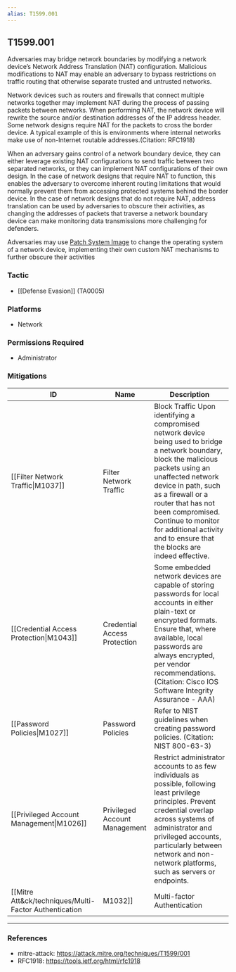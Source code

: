 ```yaml
---
alias: T1599.001
---
```


## T1599.001

Adversaries may bridge network boundaries by modifying a network device’s Network Address Translation (NAT) configuration. Malicious modifications to NAT may enable an adversary to bypass restrictions on traffic routing that otherwise separate trusted and untrusted networks.

Network devices such as routers and firewalls that connect multiple networks together may implement NAT during the process of passing packets between networks. When performing NAT, the network device will rewrite the source and/or destination addresses of the IP address header. Some network designs require NAT for the packets to cross the border device.  A typical example of this is environments where internal networks make use of non-Internet routable addresses.(Citation: RFC1918)

When an adversary gains control of a network boundary device, they can either leverage existing NAT configurations to send traffic between two separated networks, or they can implement NAT configurations of their own design.  In the case of network designs that require NAT to function, this enables the adversary to overcome inherent routing limitations that would normally prevent them from accessing protected systems behind the border device.  In the case of network designs that do not require NAT, address translation can be used by adversaries to obscure their activities, as changing the addresses of packets that traverse a network boundary device can make monitoring data transmissions more challenging for defenders.  

Adversaries may use [Patch System Image](https://attack.mitre.org/techniques/T1601/001) to change the operating system of a network device, implementing their own custom NAT mechanisms to further obscure their activities


### Tactic
- [[Defense Evasion]] (TA0005)

### Platforms
- Network

### Permissions Required
- Administrator

### Mitigations

| ID | Name | Description |
| --- | --- | --- |
| [[Filter Network Traffic\|M1037]] | Filter Network Traffic | Block Traffic	Upon identifying a compromised network device being used to bridge a network boundary, block the malicious packets using an unaffected network device in path, such as a firewall or a router that has not been compromised.  Continue to monitor for additional activity and to ensure that the blocks are indeed effective. |
| [[Credential Access Protection\|M1043]] | Credential Access Protection | Some embedded network devices are capable of storing passwords for local accounts in either plain-text or encrypted formats.  Ensure that, where available, local passwords are always encrypted, per vendor recommendations. (Citation: Cisco IOS Software Integrity Assurance - AAA) |
| [[Password Policies\|M1027]] | Password Policies | Refer to NIST guidelines when creating password policies. (Citation: NIST 800-63-3) |
| [[Privileged Account Management\|M1026]] | Privileged Account Management | Restrict administrator accounts to as few individuals as possible, following least privilege principles.  Prevent credential overlap across systems of administrator and privileged accounts, particularly between network and non-network platforms, such as servers or endpoints. |
| [[Mitre Att&ck/techniques/Multi-Factor Authentication|M1032]] | Multi-factor Authentication | Use multi-factor authentication for user and privileged accounts. Most embedded network devices support TACACS+ and/or RADIUS.  Follow vendor prescribed best practices for hardening access control. (Citation: Cisco IOS Software Integrity Assurance - TACACS) |


---
### References

- mitre-attack: https://attack.mitre.org/techniques/T1599/001
- RFC1918: https://tools.ietf.org/html/rfc1918
